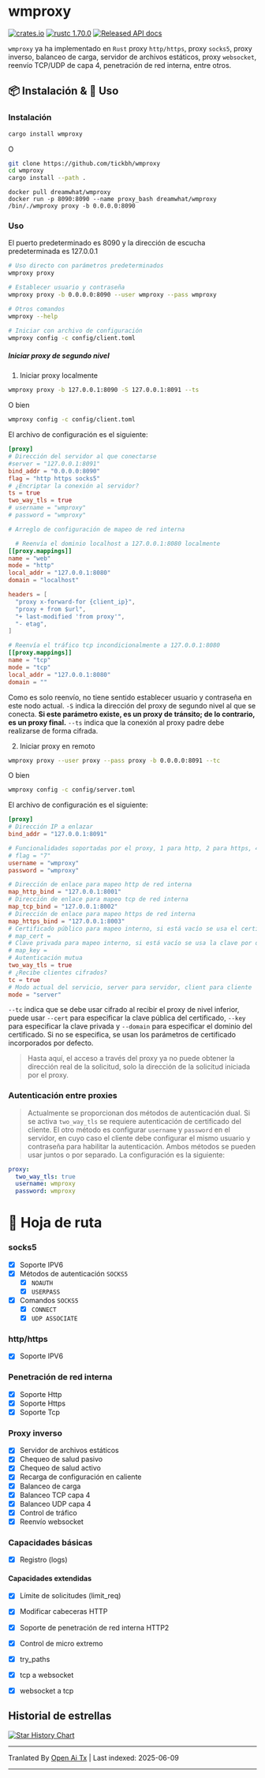 # wmproxy
[![crates.io](https://img.shields.io/crates/v/wmproxy.svg)](https://crates.io/crates/wmproxy)
[![rustc 1.70.0](https://img.shields.io/badge/rust-1.70%2B-orange.svg)](https://img.shields.io/badge/rust-1.70%2B-orange.svg)
[![Released API docs](https://docs.rs/wmproxy/badge.svg)](https://docs.rs/wmproxy)

`wmproxy` ya ha implementado en `Rust` proxy `http/https`, proxy `socks5`, proxy inverso, balanceo de carga, servidor de archivos estáticos, proxy `websocket`, reenvío TCP/UDP de capa 4, penetración de red interna, entre otros.

## 📦 Instalación & 🏃 Uso

### Instalación

```bash
cargo install wmproxy
```

O

```bash
git clone https://github.com/tickbh/wmproxy
cd wmproxy
cargo install --path .
```

```docker
docker pull dreamwhat/wmproxy
docker run -p 8090:8090 --name proxy_bash dreamwhat/wmproxy /bin/./wmproxy proxy -b 0.0.0.0:8090
```

### Uso
El puerto predeterminado es 8090 y la dirección de escucha predeterminada es 127.0.0.1
```bash
# Uso directo con parámetros predeterminados
wmproxy proxy

# Establecer usuario y contraseña
wmproxy proxy -b 0.0.0.0:8090 --user wmproxy --pass wmproxy

# Otros comandos
wmproxy --help

# Iniciar con archivo de configuración
wmproxy config -c config/client.toml
```

##### Iniciar proxy de segundo nivel
1. Iniciar proxy localmente
```bash
wmproxy proxy -b 127.0.0.1:8090 -S 127.0.0.1:8091 --ts
```
O bien
```bash
wmproxy config -c config/client.toml
```
El archivo de configuración es el siguiente:
```toml
[proxy]
# Dirección del servidor al que conectarse
#server = "127.0.0.1:8091"
bind_addr = "0.0.0.0:8090"
flag = "http https socks5"
# ¿Encriptar la conexión al servidor?
ts = true
two_way_tls = true
# username = "wmproxy"
# password = "wmproxy"

# Arreglo de configuración de mapeo de red interna

  # Reenvía el dominio localhost a 127.0.0.1:8080 localmente
[[proxy.mappings]]
name = "web"
mode = "http"
local_addr = "127.0.0.1:8080"
domain = "localhost"

headers = [
  "proxy x-forward-for {client_ip}",
  "proxy + from $url",
  "+ last-modified 'from proxy'",
  "- etag",
]

# Reenvía el tráfico tcp incondicionalmente a 127.0.0.1:8080
[[proxy.mappings]]
name = "tcp"
mode = "tcp"
local_addr = "127.0.0.1:8080"
domain = ""
```

Como es solo reenvío, no tiene sentido establecer usuario y contraseña en este nodo actual. `-S` indica la dirección del proxy de segundo nivel al que se conecta. **Si este parámetro existe, es un proxy de tránsito; de lo contrario, es un proxy final.** ```--ts``` indica que la conexión al proxy padre debe realizarse de forma cifrada.

2. Iniciar proxy en remoto
```bash
wmproxy proxy --user proxy --pass proxy -b 0.0.0.0:8091 --tc
```
O bien
```bash
wmproxy config -c config/server.toml
```
El archivo de configuración es el siguiente:
```toml
[proxy]
# Dirección IP a enlazar
bind_addr = "127.0.0.1:8091"

# Funcionalidades soportadas por el proxy, 1 para http, 2 para https, 4 para socks5
# flag = "7"
username = "wmproxy"
password = "wmproxy"

# Dirección de enlace para mapeo http de red interna
map_http_bind = "127.0.0.1:8001"
# Dirección de enlace para mapeo tcp de red interna
map_tcp_bind = "127.0.0.1:8002"
# Dirección de enlace para mapeo https de red interna
map_https_bind = "127.0.0.1:8003"
# Certificado público para mapeo interno, si está vacío se usa el certificado por defecto
# map_cert = 
# Clave privada para mapeo interno, si está vacío se usa la clave por defecto
# map_key =
# Autenticación mutua
two_way_tls = true
# ¿Recibe clientes cifrados?
tc = true
# Modo actual del servicio, server para servidor, client para cliente
mode = "server"
```

```--tc``` indica que se debe usar cifrado al recibir el proxy de nivel inferior, puede usar ```--cert``` para especificar la clave pública del certificado, ```--key``` para especificar la clave privada y ```--domain``` para especificar el dominio del certificado. Si no se especifica, se usan los parámetros de certificado incorporados por defecto.
> Hasta aquí, el acceso a través del proxy ya no puede obtener la dirección real de la solicitud, solo la dirección de la solicitud iniciada por el proxy.

### Autenticación entre proxies
> Actualmente se proporcionan dos métodos de autenticación dual. Si se activa ```two_way_tls``` se requiere autenticación de certificado del cliente. El otro método es configurar ```username``` y ```password``` en el servidor, en cuyo caso el cliente debe configurar el mismo usuario y contraseña para habilitar la autenticación. Ambos métodos se pueden usar juntos o por separado.
> La configuración es la siguiente:

```yaml
proxy:
  two_way_tls: true
  username: wmproxy
  password: wmproxy
```

# 🚥 Hoja de ruta
### socks5

- [x] Soporte IPV6
- [x] Métodos de autenticación `SOCKS5`
  - [x] `NOAUTH`
  - [x] `USERPASS`
- [x] Comandos `SOCKS5`
  - [x] `CONNECT`
  - [x] `UDP ASSOCIATE`

### http/https

- [x] Soporte IPV6

### Penetración de red interna

- [x] Soporte Http
- [x] Soporte Https
- [x] Soporte Tcp

### Proxy inverso

- [x] Servidor de archivos estáticos
- [x] Chequeo de salud pasivo
- [x] Chequeo de salud activo
- [x] Recarga de configuración en caliente
- [x] Balanceo de carga
- [x] Balanceo TCP capa 4
- [x] Balanceo UDP capa 4
- [x] Control de tráfico
- [x] Reenvío websocket

### Capacidades básicas
- [x] Registro (logs)

#### Capacidades extendidas

- [x] Límite de solicitudes (limit_req)
- [x] Modificar cabeceras HTTP
- [x] Soporte de penetración de red interna HTTP2
- [x] Control de micro extremo
- [x] try_paths
- [x] tcp a websocket
- [x] websocket a tcp


## Historial de estrellas

[![Star History Chart](https://api.star-history.com/svg?repos=tickbh/wmproxy&type=Date)](https://star-history.com/#tickbh/wmproxy&Date)

---

Tranlated By [Open Ai Tx](https://github.com/OpenAiTx/OpenAiTx) | Last indexed: 2025-06-09

---